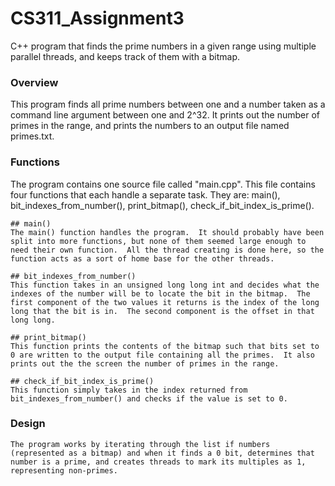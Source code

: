 CS311_Assignment3
=================

C++ program that finds the prime numbers in a given range using multiple parallel threads, and keeps track of them with a bitmap.


### Overview
This program finds all prime numbers between one and a number taken as a command line argument between one and 2^32.  It prints out the number of primes in the range, and prints the numbers to an output file named primes.txt.  


### Functions
  The program contains one source file called "main.cpp".  This file contains four functions that each handle a separate task.  They are: main(), bit_indexes_from_number(), print_bitmap(), check_if_bit_index_is_prime().

	## main()
	The main() function handles the program.  It should probably have been split into more functions, but none of them seemed large enough to need their own function.  All the thread creating is done here, so the function acts as a sort of home base for the other threads.

	## bit_indexes_from_number()
	This function takes in an unsigned long long int and decides what the indexes of the number will be to locate the bit in the bitmap.  The first component of the two values it returns is the index of the long long that the bit is in.  The second component is the offset in that long long.

	## print_bitmap()
	This function prints the contents of the bitmap such that bits set to 0 are written to the output file containing all the primes.  It also prints out the the screen the number of primes in the range.

	## check_if_bit_index_is_prime()
	This function simply takes in the index returned from bit_indexes_from_number() and checks if the value is set to 0.


### Design
	The program works by iterating through the list if numbers (represented as a bitmap) and when it finds a 0 bit, determines that number is a prime, and creates threads to mark its multiples as 1, representing non-primes.
